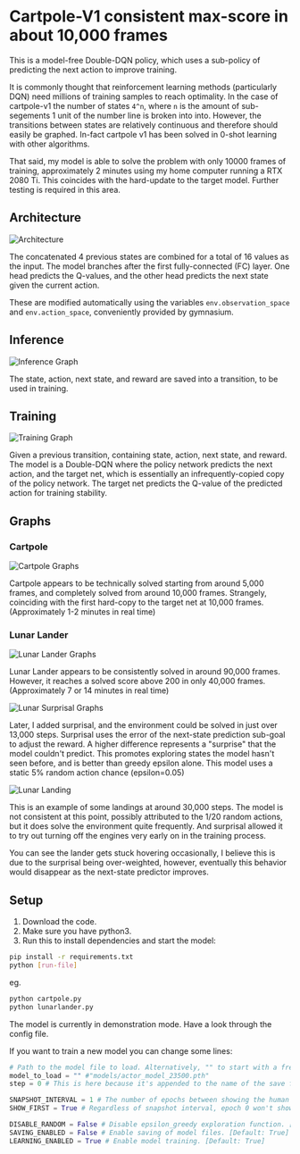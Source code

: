 # Cartpole-V1 consistent max-score in about 10,000 frames

This is a model-free Double-DQN policy, which uses a sub-policy of predicting the next action to improve training.

It is commonly thought that reinforcement learning methods (particularly DQN) need millions of training samples to reach optimality.
In the case of cartpole-v1 the number of states `4^n`, where `n` is the amount of sub-segements 1 unit of the number line is broken into into. However, the transitions between states are relatively continuous and therefore should easily be graphed. In-fact cartpole v1 has been solved in 0-shot learning with other algorithms.

That said, my model is able to solve the problem with only 10000 frames of training, approximately 2 minutes using my home computer running a RTX 2080 Ti.
This coincides with the hard-update to the target model. Further testing is required in this area.

## Architecture
![Architecture](images/model_architecture.png)

The concatenated 4 previous states are combined for a total of 16 values as the input. The model branches after the first fully-connected (FC) layer. One head predicts the Q-values, and the other head predicts the next state given the current action.

These are modified automatically using the variables `env.observation_space` and `env.action_space`, conveniently provided by gymnasium.

## Inference
![Inference Graph](images/inference_graph.png)

The state, action, next state, and reward are saved into a transition, to be used in training.

## Training
![Training Graph](images/training_graph.png)

Given a previous transition, containing state, action, next state, and reward. The model is a Double-DQN where the policy network predicts the next action, and the target net, which is essentially an infrequently-copied copy of the policy network. The target net predicts the Q-value of the predicted action for training stability.

## Graphs
### Cartpole
![Cartpole Graphs](images/cartpole_graphs.png)

Cartpole appears to be technically solved starting from around 5,000 frames, and completely solved from around 10,000 frames. Strangely, coinciding with the first hard-copy to the target net at 10,000 frames. (Approximately 1-2 minutes in real time)

### Lunar Lander
![Lunar Lander Graphs](images/lunar_lander_graphs.png)

Lunar Lander appears to be consistently solved in around 90,000 frames. However, it reaches a solved score above 200 in only 40,000 frames. (Approximately 7 or 14 minutes in real time)

![Lunar Surprisal Graphs](images/lunar_surprisal_graphs.png)

Later, I added surprisal, and the environment could be solved in just over 13,000 steps. Surprisal uses the error of the next-state prediction sub-goal to adjust the reward. A higher difference represents a "surprise" that the model couldn't predict. This promotes exploring states the model hasn't seen before, and is better than greedy epsilon alone. This model uses a static 5% random action chance (epsilon=0.05)

![Lunar Landing](images/lunar_landing.gif)

This is an example of some landings at around 30,000 steps. The model is not consistent at this point, possibly attributed to the 1/20 random actions, but it does solve the environment quite frequently. And surprisal allowed it to try out turning off the engines very early on in the training process.

You can see the lander gets stuck hovering occasionally, I believe this is due to the surprisal being over-weighted, however, eventually this behavior would disappear as the next-state predictor improves.

## Setup
1. Download the code.
2. Make sure you have python3.
3. Run this to install dependencies and start the model:
```bash
pip install -r requirements.txt
python [run-file]
```
eg.
```bash
python cartpole.py
python lunarlander.py
```

The model is currently in demonstration mode. Have a look through the config file.

If you want to train a new model you can change some lines:
```python
# Path to the model file to load. Alternatively, "" to start with a fresh model.
model_to_load = "" #"models/actor_model_23500.pth"
step = 0 # This is here because it's appended to the name of the save file, it counts up by 1 each frame. [Default: 0]

SNAPSHOT_INTERVAL = 1 # The number of epochs between showing the human visualization. [Default: 25]
SHOW_FIRST = True # Regardless of snapshot interval, epoch 0 won't show a visualization, unless this is TRUE. [Default: False]

DISABLE_RANDOM = False # Disable epsilon_greedy exploration function. [Default: False]
SAVING_ENABLED = False # Enable saving of model files. [Default: True]
LEARNING_ENABLED = True # Enable model training. [Default: True]
```
